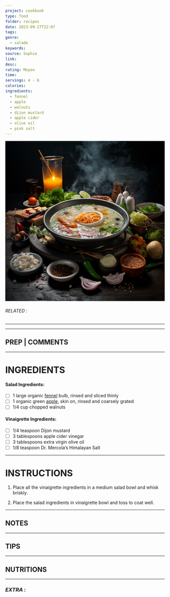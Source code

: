 ```yaml
---
project: cookbook
type: food
folder: recipes
date: 2023-09-27T22:07
tags: 
genre:
  - salade
keywords: 
source: Sophie
link: 
desc: 
rating: Moyen
time: 
servings: 4 - 6
calories: 
ingredients:
  - fennel
  - apple
  - walnuts
  - dijon mustard
  - apple cider
  - olive oil
  - pink salt
---
```


![IMAGE](_default.png)

###### *RELATED* : 
---


---
## PREP | COMMENTS



---
# INGREDIENTS

#### Salad Ingredients:

- [ ] 1 large organic [fennel](http://foodfacts.mercola.com/fennel.html) bulb, rinsed and sliced thinly
- [ ] 1 organic green [apple](http://foodfacts.mercola.com/apple.html), skin on, rinsed and coarsely grated
- [ ] 1/4 cup chopped walnuts

#### **Vinaigrette Ingredients:**
    
- [ ] 1/4 teaspoon Dijon mustard
- [ ] 3 tablespoons apple cider vinegar
- [ ] 3 tablespoons extra virgin olive oil
- [ ] 1/8 teaspoon Dr. Mercola’s Himalayan Salt

---
# INSTRUCTIONS

1. Place all the vinaigrette ingredients in a medium salad bowl and whisk briskly.
    
2. Place the salad ingredients in vinaigrette bowl and toss to coat well.

---
## NOTES



---
## TIPS



---
## NUTRITIONS



---
### *EXTRA* :



